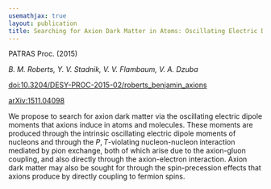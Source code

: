 ```yaml
---
usemathjax: true
layout: publication
title: Searching for Axion Dark Matter in Atoms: Oscillating Electric Dipole Moments and Spin-Precession Effects
---
```


PATRAS Proc. (2015)

_B. M. Roberts, Y. V. Stadnik, V. V. Flambaum, V. A. Dzuba_

[doi:10.3204/DESY-PROC-2015-02/roberts_benjamin_axions](http://dx.doi.org/10.3204/DESY-PROC-2015-02/roberts_benjamin_axions)

[arXiv:1511.04098](http://arxiv.org/abs/1511.04098)


We propose to search for axion dark matter via the oscillating electric dipole moments that axions induce in atoms and molecules. These moments are produced through the intrinsic oscillating electric dipole moments of nucleons and through the $P,T$-violating nucleon-nucleon interaction mediated by pion exchange, both of which arise due to the axion-gluon coupling, and also directly through the axion-electron interaction. Axion dark matter may also be sought for through the spin-precession effects that axions produce by directly coupling to fermion spins.

